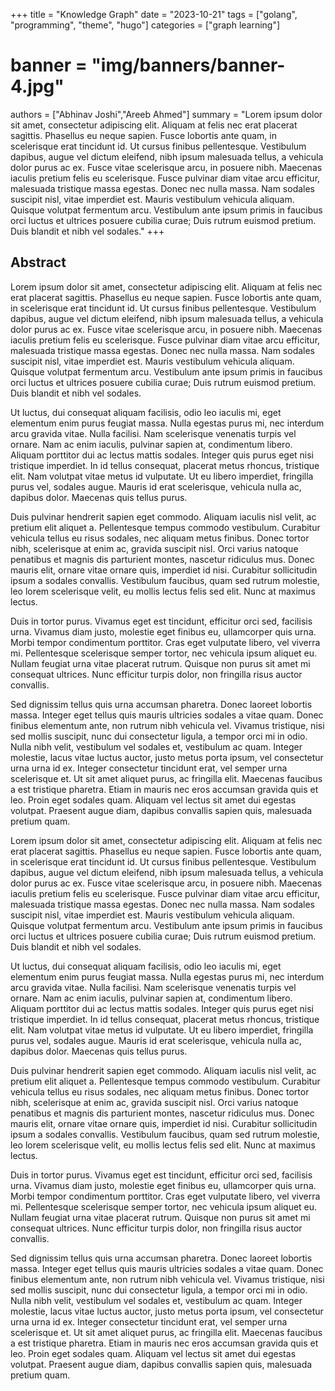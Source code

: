 +++
title = "Knowledge Graph"
date = "2023-10-21"
tags = ["golang", "programming", "theme", "hugo"]
categories = ["graph learning"]
# banner = "img/banners/banner-4.jpg"
authors = ["Abhinav Joshi","Areeb Ahmed"]
summary = "Lorem ipsum dolor sit amet, consectetur adipiscing elit. Aliquam at felis nec erat placerat sagittis. Phasellus eu neque sapien. Fusce lobortis ante quam, in scelerisque erat tincidunt id. Ut cursus finibus pellentesque. Vestibulum dapibus, augue vel dictum eleifend, nibh ipsum malesuada tellus, a vehicula dolor purus ac ex. Fusce vitae scelerisque arcu, in posuere nibh. Maecenas iaculis pretium felis eu scelerisque. Fusce pulvinar diam vitae arcu efficitur, malesuada tristique massa egestas. Donec nec nulla massa. Nam sodales suscipit nisl, vitae imperdiet est. Mauris vestibulum vehicula aliquam. Quisque volutpat fermentum arcu. Vestibulum ante ipsum primis in faucibus orci luctus et ultrices posuere cubilia curae; Duis rutrum euismod pretium. Duis blandit et nibh vel sodales."
+++

## Abstract

Lorem ipsum dolor sit amet, consectetur adipiscing elit. Aliquam at felis nec erat placerat sagittis. Phasellus eu neque sapien. Fusce lobortis ante quam, in scelerisque erat tincidunt id. Ut cursus finibus pellentesque. Vestibulum dapibus, augue vel dictum eleifend, nibh ipsum malesuada tellus, a vehicula dolor purus ac ex. Fusce vitae scelerisque arcu, in posuere nibh. Maecenas iaculis pretium felis eu scelerisque. Fusce pulvinar diam vitae arcu efficitur, malesuada tristique massa egestas. Donec nec nulla massa. Nam sodales suscipit nisl, vitae imperdiet est. Mauris vestibulum vehicula aliquam. Quisque volutpat fermentum arcu. Vestibulum ante ipsum primis in faucibus orci luctus et ultrices posuere cubilia curae; Duis rutrum euismod pretium. Duis blandit et nibh vel sodales.

Ut luctus, dui consequat aliquam facilisis, odio leo iaculis mi, eget elementum enim purus feugiat massa. Nulla egestas purus mi, nec interdum arcu gravida vitae. Nulla facilisi. Nam scelerisque venenatis turpis vel ornare. Nam ac enim iaculis, pulvinar sapien at, condimentum libero. Aliquam porttitor dui ac lectus mattis sodales. Integer quis purus eget nisi tristique imperdiet. In id tellus consequat, placerat metus rhoncus, tristique elit. Nam volutpat vitae metus id vulputate. Ut eu libero imperdiet, fringilla purus vel, sodales augue. Mauris id erat scelerisque, vehicula nulla ac, dapibus dolor. Maecenas quis tellus purus.

Duis pulvinar hendrerit sapien eget commodo. Aliquam iaculis nisl velit, ac pretium elit aliquet a. Pellentesque tempus commodo vestibulum. Curabitur vehicula tellus eu risus sodales, nec aliquam metus finibus. Donec tortor nibh, scelerisque at enim ac, gravida suscipit nisl. Orci varius natoque penatibus et magnis dis parturient montes, nascetur ridiculus mus. Donec mauris elit, ornare vitae ornare quis, imperdiet id nisi. Curabitur sollicitudin ipsum a sodales convallis. Vestibulum faucibus, quam sed rutrum molestie, leo lorem scelerisque velit, eu mollis lectus felis sed elit. Nunc at maximus lectus.

Duis in tortor purus. Vivamus eget est tincidunt, efficitur orci sed, facilisis urna. Vivamus diam justo, molestie eget finibus eu, ullamcorper quis urna. Morbi tempor condimentum porttitor. Cras eget vulputate libero, vel viverra mi. Pellentesque scelerisque semper tortor, nec vehicula ipsum aliquet eu. Nullam feugiat urna vitae placerat rutrum. Quisque non purus sit amet mi consequat ultrices. Nunc efficitur turpis dolor, non fringilla risus auctor convallis.

Sed dignissim tellus quis urna accumsan pharetra. Donec laoreet lobortis massa. Integer eget tellus quis mauris ultricies sodales a vitae quam. Donec finibus elementum ante, non rutrum nibh vehicula vel. Vivamus tristique, nisi sed mollis suscipit, nunc dui consectetur ligula, a tempor orci mi in odio. Nulla nibh velit, vestibulum vel sodales et, vestibulum ac quam. Integer molestie, lacus vitae luctus auctor, justo metus porta ipsum, vel consectetur urna urna id ex. Integer consectetur tincidunt erat, vel semper urna scelerisque et. Ut sit amet aliquet purus, ac fringilla elit. Maecenas faucibus a est tristique pharetra. Etiam in mauris nec eros accumsan gravida quis et leo. Proin eget sodales quam. Aliquam vel lectus sit amet dui egestas volutpat. Praesent augue diam, dapibus convallis sapien quis, malesuada pretium quam. 

Lorem ipsum dolor sit amet, consectetur adipiscing elit. Aliquam at felis nec erat placerat sagittis. Phasellus eu neque sapien. Fusce lobortis ante quam, in scelerisque erat tincidunt id. Ut cursus finibus pellentesque. Vestibulum dapibus, augue vel dictum eleifend, nibh ipsum malesuada tellus, a vehicula dolor purus ac ex. Fusce vitae scelerisque arcu, in posuere nibh. Maecenas iaculis pretium felis eu scelerisque. Fusce pulvinar diam vitae arcu efficitur, malesuada tristique massa egestas. Donec nec nulla massa. Nam sodales suscipit nisl, vitae imperdiet est. Mauris vestibulum vehicula aliquam. Quisque volutpat fermentum arcu. Vestibulum ante ipsum primis in faucibus orci luctus et ultrices posuere cubilia curae; Duis rutrum euismod pretium. Duis blandit et nibh vel sodales.

Ut luctus, dui consequat aliquam facilisis, odio leo iaculis mi, eget elementum enim purus feugiat massa. Nulla egestas purus mi, nec interdum arcu gravida vitae. Nulla facilisi. Nam scelerisque venenatis turpis vel ornare. Nam ac enim iaculis, pulvinar sapien at, condimentum libero. Aliquam porttitor dui ac lectus mattis sodales. Integer quis purus eget nisi tristique imperdiet. In id tellus consequat, placerat metus rhoncus, tristique elit. Nam volutpat vitae metus id vulputate. Ut eu libero imperdiet, fringilla purus vel, sodales augue. Mauris id erat scelerisque, vehicula nulla ac, dapibus dolor. Maecenas quis tellus purus.

Duis pulvinar hendrerit sapien eget commodo. Aliquam iaculis nisl velit, ac pretium elit aliquet a. Pellentesque tempus commodo vestibulum. Curabitur vehicula tellus eu risus sodales, nec aliquam metus finibus. Donec tortor nibh, scelerisque at enim ac, gravida suscipit nisl. Orci varius natoque penatibus et magnis dis parturient montes, nascetur ridiculus mus. Donec mauris elit, ornare vitae ornare quis, imperdiet id nisi. Curabitur sollicitudin ipsum a sodales convallis. Vestibulum faucibus, quam sed rutrum molestie, leo lorem scelerisque velit, eu mollis lectus felis sed elit. Nunc at maximus lectus.

Duis in tortor purus. Vivamus eget est tincidunt, efficitur orci sed, facilisis urna. Vivamus diam justo, molestie eget finibus eu, ullamcorper quis urna. Morbi tempor condimentum porttitor. Cras eget vulputate libero, vel viverra mi. Pellentesque scelerisque semper tortor, nec vehicula ipsum aliquet eu. Nullam feugiat urna vitae placerat rutrum. Quisque non purus sit amet mi consequat ultrices. Nunc efficitur turpis dolor, non fringilla risus auctor convallis.

Sed dignissim tellus quis urna accumsan pharetra. Donec laoreet lobortis massa. Integer eget tellus quis mauris ultricies sodales a vitae quam. Donec finibus elementum ante, non rutrum nibh vehicula vel. Vivamus tristique, nisi sed mollis suscipit, nunc dui consectetur ligula, a tempor orci mi in odio. Nulla nibh velit, vestibulum vel sodales et, vestibulum ac quam. Integer molestie, lacus vitae luctus auctor, justo metus porta ipsum, vel consectetur urna urna id ex. Integer consectetur tincidunt erat, vel semper urna scelerisque et. Ut sit amet aliquet purus, ac fringilla elit. Maecenas faucibus a est tristique pharetra. Etiam in mauris nec eros accumsan gravida quis et leo. Proin eget sodales quam. Aliquam vel lectus sit amet dui egestas volutpat. Praesent augue diam, dapibus convallis sapien quis, malesuada pretium quam. 